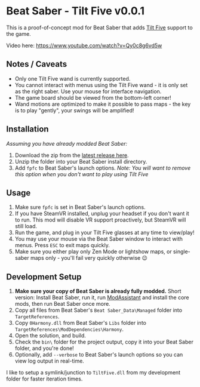 # Beat Saber - Tilt Five v0.0.1

This is a proof-of-concept mod for Beat Saber that adds [Tilt Five](https://www.tiltfive.com/) support to the game.

Video here: https://www.youtube.com/watch?v=Qy0c8g6vd5w

## Notes / Caveats

- Only one Tilt Five wand is currently supported.
- You cannot interact with menus using the Tilt Five wand - it is only set as the right saber. Use your mouse for interface navigation.
- The game board should be viewed from the bottom-left corner!
- Wand motions are optimized to make it possible to pass maps - the key is to play "gently", your swings will be amplified!

## Installation

_Assuming you have already modded Beat Saber:_

1. Download the zip from the [latest release here](https://github.com/SteffanDonal/BeatSaber-TiltFive/releases).
2. Unzip the folder into your Beat Saber install directory.
3. Add `fpfc` to Beat Saber's launch options. _Note: You will want to remove this option when you don't want to play using Tilt Five_

## Usage

1. Make sure `fpfc` is set in Beat Saber's launch options.
2. If you have SteamVR installed, unplug your headset if you don't want it to run. This mod will disable VR support proactively, but SteamVR will still load.
3. Run the game, and plug in your Tilt Five glasses at any time to view/play!
4. You may use your mouse via the Beat Saber window to interact with menus. Press `ESC` to exit maps quickly.
5. Make sure you either play only Zen Mode or lightshow maps, or single-saber maps only - you'll fail very quickly otherwise 😉

## Development Setup

1. **Make sure your copy of Beat Saber is already fully modded.** Short version: Install Beat Saber, run it, run [ModAssistant](https://github.com/Assistant/ModAssistant/releases) and install the core mods, then run Beat Saber once more.
2. Copy all files from Beat Saber's `Beat Saber_Data\Managed` folder into `TargetReferences`.
3. Copy `0Harmony.dll` from Beat Saber's `Libs` folder into `TargetReferences\ModDependencies\Harmony`.
4. Open the solution, and build.
5. Check the `bin\` folder for the project output, copy it into your Beat Saber folder, and you're done!
6. Optionally, add `--verbose` to Beat Saber's launch options so you can view log output in real-time.

I like to setup a symlink/junction to `TiltFive.dll` from my development folder for faster iteration times.